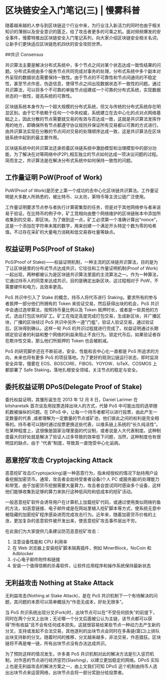 # 区块链安全入门笔记(三) | 慢雾科普

随着越来越的人参与到区块链这个行业中来，为行业注入新活力的同时也由于相关知识的薄弱以及安全意识的匮乏，给了攻击者更多的可乘之机。面对频频爆发的安全事件，慢雾特推出区块链安全入门笔记系列，向大家介绍区块链安全相关名词，让新手们更快适应区块链危机四伏的安全攻防世界。

##共识 Consensus

共识算法主要是解决分布式系统中，多个节点之间对某个状态达成一致性结果的问题。分布式系统由多个服务节点共同完成对事务的处理，分布式系统中多个副本对外呈现的数据状态需要保持一致性。由于节点的不可靠性和节点间通讯的不稳定性，甚至节点作恶，伪造信息，使得节点之间出现数据状态不一致性的问题。通过共识算法，可以将多个不可靠的单独节点组建成一个可靠的分布式系统，实现数据状态的一致性，提高系统的可靠性。

区块链系统本身作为一个超大规模的分布式系统，但又与传统的分布式系统存在明显区别。由于它不依赖于任何一个中央权威，系统建立在去中心化的点对点网络基础之上，因此分散的节点需要就交易的有效与否达成一致，这就是共识算法发挥作用的地方，即确保所有节点都遵守协议规则并保证所有交易都以可靠的方式进行。由共识算法实现在分散的节点间对交易的处理顺序达成一致，这是共识算法在区块链系统中起到的最主要作用。

区块链系统中的共识算法还承担着区块链系统中激励模型和治理模型中的部分功能，为了解决在对等网络中(P2P),相互独立的节点如何达成一项决议问题的过程。简而言之，共识算法是在解决分布式系统中如何保持一致性的问题。


## 工作量证明 PoW(Proof of Work)


PoW(Proof of Work)是历史上第一个成功的去中心化区块链共识算法。工作量证明是大多数人所熟悉的，被比特币、以太坊，莱特币等主流公链广泛使用。

工作量证明要求节点参与者执行计算密集型的任务，但是对于其他网络参与者来说易于验证。在比特币的例子中，矿工竞相向由整个网络维护的区块链账本中添加所收集到的交易，即区块。为了做到这一点，矿工必须第一个准确计算出“nonce”，这是一个添加在字符串末尾的数字，用来创建一个满足开头特定个数为零的哈希值。不过存在采矿的大量电力消耗和低交易吞吐量等缺点。

## 权益证明 PoS(Proof of Stake)

PoS(Proof of Stake)——权益证明机制，一种主流的区块链共识算法，目的是为了让区块链里的分布式节点达成共识，它往往和工作量证明机制(Proof of Work)一起出现，两种都被认为是区块链共识算法里面的主流算法之一。作为一种算法，它通过持币人的同意来达成共识，目的是确定出新区块，这过程相对于 PoW，不需要硬件和电力，且效率更高。

PoS 共识中引入了 Stake 的概念，持币人将代币进行 Staking，要求所有的参与者抵押一部分他们所拥有的 Token 来验证交易，然后获得出块的机会，PoS 共识中会通过选举算法，按照持币量比例以及 Token 抵押时长，或者是一些其他的方式，选出打包区块的矿工。矿工在指定高度完成打包交易，生成新区块，并广播区块，广播的区块经过 PoS 共识中另外一道"门槛"，验证人验证交易，通过验证后，区块得到确认。这样一轮 PoS 的共识过程就进行完成了。权益证明通过长期绑定验证者的利益和整个网络的利益来阻止不良行为。锁定代币后，如果验证者存在欺诈性交易，那么他们所抵押的 Token 也会被削减。

PoS 的研究脚步还在不断前进，安全、性能和去中心化一直都是 PoS 所追求的方向，未来也将有更多 PoS 的项目落地。为了更好的观测公链运行状态，即时监测安全异常，慢雾在 EOS、BOSCORE、FIBOS、YOYOW、IoTeX、COSMOS 上都部署了 Safe Staking，落地扎根安全领域，关注节点的稳定与安全。


## 委托权益证明 DPoS(Delegate Proof of Stake)


委托权益证明，其雏形诞生在 2013 年 12 月 8 日，Daniel Larimer 在 bitsharetalk 首次谈及用投票选择出块人的方式，代替 PoS 中可能出现的选举随机数被操纵的问题。在 DPoS 中，让每一个持币者都可以进行投票，由此产生一定数量的代表 ,或者理解为一定数量的节点或矿池，他们彼此之间的权利是完全相等的。持币者可以随时通过投票更换这些代表，以维系链上系统的“长久纯洁性”。在某种程度上，这很像是国家治理里面的代议制，或者说是人大代表制度。这种制度最大的好处就是解决了验证人过多导致的效率低下问题，当然，这种制度也有很明显的缺点，由于 “代表”制度，导致其一直饱受中心化诟病。



## 恶意挖矿攻击 Cryptojacking Attack

恶意挖矿攻击(Cryptojacking)是一种恶意行为，指未经授权的情况下劫持用户设备挖掘加密货币。通常，攻击者会劫持受害者设备(个人 PC 或服务器)的处理能力和带宽，由于加密货币挖掘需要大量算力，攻击者会尝试同时感染多个设备，这样他们能够收集到足够的算力来执行这种低风险和低成本的挖矿活动。

一般恶意挖矿软件会诱导用户在计算机上加载挖矿代码，或通过使用类似网络钓鱼的方法，如恶意链接、电子邮件或是在网站里植入挖矿脚本等方式，使系统无意中被隐藏的加密挖矿程序感染进而完成攻击行为。近年来，随着加密货币价格的上涨，更加复杂的恶意软件被开发出来，使恶意挖矿攻击事件层出不穷。

在此我们为大家提供几条建议防范恶意挖矿攻击：
1. 注意设备性能和 CPU 利用率
2. 在 Web 浏览器上安装挖矿脚本隔离插件，例如 MinerBlock，NoCoin 和 Adblocker
3. 小心电子邮件附件和链接
4. 安装一个值得信赖的杀毒软件，让软件应用程序和操作系统保持最新状态


## 无利益攻击 Nothing at Stake Attack


无利益攻击(Nothing at Stake Attack)，是在 PoS 共识机制下一个有待解决的问题，其问题的本质可以简单概括为“作恶无成本，好处无限多”。

当 PoS 共识系统出现分叉(Fork)时，出块节点可以在“不受任何损失”的前提下，同时在两个分叉上出块；无论哪一个分叉后面被公认为主链，该节点都可以获得“所有收益”且不会有任何成本损失。这就很容易给某些节点一种动力去产生新的分叉，支持或发起不合法交易，其他逐利的出块节点会同时在多条链(窗口)上排队出块支持新的分叉。随着时间的推移，分叉越来越多，非法交易，作恶猖狂。区块链将不再是唯一链，所有出块节点没有办法达成共识。

为了预防这样的情况发生，许多类 PoS 共识机制对此的解决方法是引入惩罚机制，对作恶的节点进行经济惩罚(Slashing)，以建立更加稳定的网络。DPoS 实际上也是无利益攻击的解决方案之一，由上文我们可知 DPoS 这个机制由持币人选出出块节点来运营网络，出块节点会将一部分奖励分给投票者。

